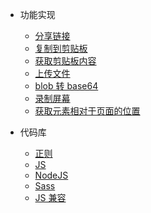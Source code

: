 - 功能实现

  - [分享链接](技术笔记/代码库/功能实现/分享链接.md)
  - [复制到剪贴板](技术笔记/代码库/功能实现/复制到剪贴板.md)
  - [获取剪贴板内容](技术笔记/代码库/功能实现/获取剪贴板内容.md)
  - [上传文件](技术笔记/代码库/功能实现/上传文件.md)
  - [blob 转 base64](技术笔记/代码库/功能实现/blob转base64.md)
  - [录制屏幕](技术笔记/代码库/功能实现/录制屏幕.md)
  - [获取元素相对于页面的位置](技术笔记/代码库/功能实现/获取元素相对于页面的位置.md)

- 代码库
  - [正则](技术笔记/代码库/常用代码/正则.md)
  - [JS](技术笔记/代码库/常用代码/JS.md)
  - [NodeJS](技术笔记/代码库/常用代码/NodeJS.md)
  - [Sass](技术笔记/代码库/常用代码/Sass.md)
  - [JS 兼容](技术笔记/代码库/常用代码/JS兼容.md)
